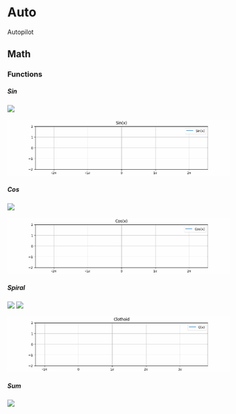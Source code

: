 # Auto
Autopilot

## Math
### Functions
##### Sin
<img src="https://render.githubusercontent.com/render/math?math=f(x)=sin(x)">

![](math/functions/sin/sin.gif)

##### Cos
<img src="https://render.githubusercontent.com/render/math?math=f(x)=cos(x)">  

![](math/functions/cos/cos.gif)

##### Spiral 
<div style='display: none'>
    $$C(x)=\int_0^x cos(x^2) \, dx = \sum_{n=0}^{\infty} (-1)^n \frac{x^{4n+1}}{(2n)!(4n+1)}$$
    $$S(x)=\int_0^x sin(x^2) \, dx = \sum_{n=0}^{\infty} (-1)^n \frac{x^{4n+3}}{(2n+1)!(4n+3)}$$
</div>
<img src="https://render.githubusercontent.com/render/math?math=C(x)=\int_0^x cos(x^2) \, dx = \sum_{n=0}^{\infty} (-1)^n \frac{x^{4n%2B1}}{(2n)!(4n%2B1)}">    
<img src="https://render.githubusercontent.com/render/math?math=S(x)=\int_0^x sin(x^2) \, dx = \sum_{n=0}^{\infty} (-1)^n \frac{x^{4n%2B3}}{(2n%2B1)!(4n%2B3)}">     

![](math/functions/clothoid/clothoid.gif)

##### Sum  
<img src="https://render.githubusercontent.com/render/math?math=\sum_{i=1}^{10}x_i">   
